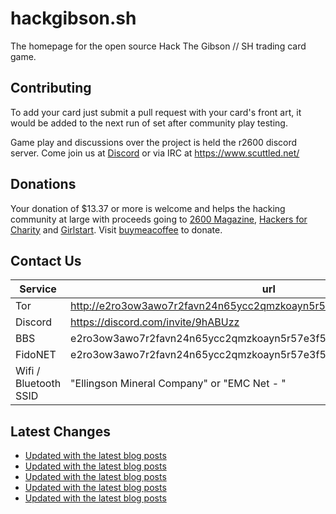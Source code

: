 # hackgibson.sh
The homepage for the open source Hack The Gibson // SH trading card game.


## Contributing

To add your card just submit a pull request with your card's front art, it would be added to the next run of set after community play testing.

Game play and discussions over the project is held the r2600 discord server. Come join us at [Discord](https://discord.com/invite/9hABUzz) or via IRC at https://www.scuttled.net/


## Donations

Your donation of $13.37 or more is welcome and helps the hacking community at large with proceeds going to [2600 Magazine](https://2600.com/), [Hackers for Charity](https://hackersforcharity.org) and [Girlstart](https://girlstart.org).  Visit [buymeacoffee](https://www.buymeacoffee.com/hackgibson.sh) to donate.


## Contact Us

Service | url
-|-
Tor | http://e2ro3ow3awo7r2favn24n65ycc2qmzkoayn5r57e3f56nvjwdcgg32ad.onion
Discord | https://discord.com/invite/9hABUzz
BBS | e2ro3ow3awo7r2favn24n65ycc2qmzkoayn5r57e3f56nvjwdcgg32ad.onion:23
FidoNET | e2ro3ow3awo7r2favn24n65ycc2qmzkoayn5r57e3f56nvjwdcgg32ad.onion:24554
Wifi / Bluetooth SSID | "Ellingson Mineral Company" or "EMC Net - <fidonet address>"

## Latest Changes
<!-- BLOG-POST-LIST:START -->
- [Updated with the latest blog posts](https://github.com/DFW2600/hackgibson.sh/commit/1a405933dcbd6891f51d357f310f3bd59bf8c20d)
- [Updated with the latest blog posts](https://github.com/DFW2600/hackgibson.sh/commit/9f3dbc84ab43ca95044a7a073d6d498c1f25a44f)
- [Updated with the latest blog posts](https://github.com/DFW2600/hackgibson.sh/commit/9f6b02c41c5c71925ff0f0ff03fb7010ca8febe3)
- [Updated with the latest blog posts](https://github.com/DFW2600/hackgibson.sh/commit/f7958ad537683c2289a27156dec5403bb2f43f45)
- [Updated with the latest blog posts](https://github.com/DFW2600/hackgibson.sh/commit/17ea0e4755a4e6fe28cf1a4fb848deea7e838655)
<!-- BLOG-POST-LIST:END -->
